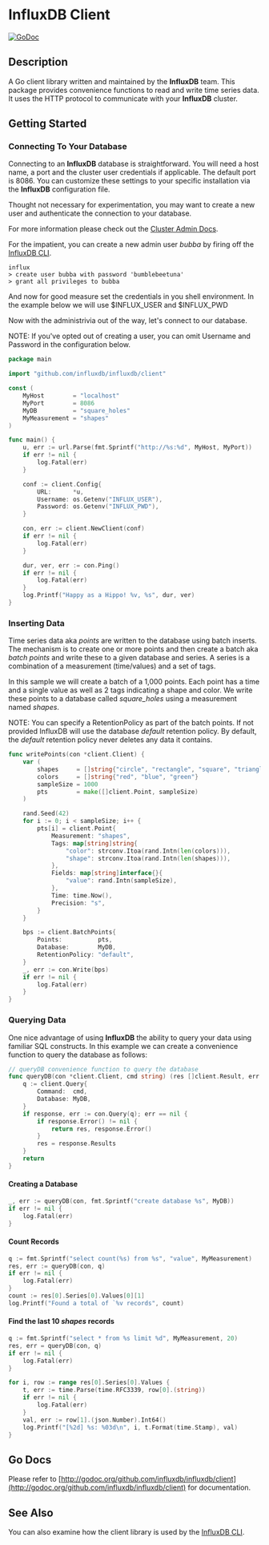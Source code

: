 # InfluxDB Client

[![GoDoc](https://godoc.org/github.com/influxdb/influxdb?status.svg)](http://godoc.org/github.com/influxdb/influxdb/client)

## Description

A Go client library written and maintained by the **InfluxDB** team.
This package provides convenience functions to read and write time series data.
It uses the HTTP protocol to communicate with your **InfluxDB** cluster.


## Getting Started

### Connecting To Your Database

Connecting to an **InfluxDB** database is straightforward. You will need a host
name, a port and the cluster user credentials if applicable. The default port is 8086.
You can customize these settings to your specific installation via the
**InfluxDB** configuration file.

Thought not necessary for experimentation, you may want to create a new user
and authenticate the connection to your database.

For more information please check out the
[Cluster Admin Docs](http://influxdb.com/docs/v0.9/query_language/database_administration.html).

For the impatient, you can create a new admin user _bubba_ by firing off the
[InfluxDB CLI](https://github.com/influxdb/influxdb/blob/master/cmd/influx/main.go).

```shell
influx
> create user bubba with password 'bumblebeetuna'
> grant all privileges to bubba
```

And now for good measure set the credentials in you shell environment.
In the example below we will use $INFLUX_USER and $INFLUX_PWD

Now with the administrivia out of the way, let's connect to our database.

NOTE: If you've opted out of creating a user, you can omit Username and Password in
the configuration below.

```go
package main

import "github.com/influxdb/influxdb/client"

const (
    MyHost        = "localhost"
    MyPort        = 8086
    MyDB          = "square_holes"
    MyMeasurement = "shapes"
)

func main() {
    u, err := url.Parse(fmt.Sprintf("http://%s:%d", MyHost, MyPort))
    if err != nil {
        log.Fatal(err)
    }

    conf := client.Config{
        URL:      *u,
        Username: os.Getenv("INFLUX_USER"),
        Password: os.Getenv("INFLUX_PWD"),
    }

    con, err := client.NewClient(conf)
    if err != nil {
        log.Fatal(err)
    }

    dur, ver, err := con.Ping()
    if err != nil {
        log.Fatal(err)
    }
    log.Printf("Happy as a Hippo! %v, %s", dur, ver)
}

```

### Inserting Data

Time series data aka *points* are written to the database using batch inserts.
The mechanism is to create one or more points and then create a batch aka *batch points*
and write these to a given database and series. A series is a combination of a
measurement (time/values) and a set of tags.

In this sample we will create a batch of a 1,000 points. Each point has a time and
a single value as well as 2 tags indicating a shape and color. We write these points
to a database called _square_holes_ using a measurement named _shapes_.

NOTE: You can specify a RetentionPolicy as part of the batch points. If not
provided InfluxDB will use the database _default_ retention policy. By default, the _default_
retention policy never deletes any data it contains.

```go
func writePoints(con *client.Client) {
    var (
        shapes     = []string{"circle", "rectangle", "square", "triangle"}
        colors     = []string{"red", "blue", "green"}
        sampleSize = 1000
        pts        = make([]client.Point, sampleSize)
    )

    rand.Seed(42)
    for i := 0; i < sampleSize; i++ {
        pts[i] = client.Point{
            Measurement: "shapes",
            Tags: map[string]string{
                "color": strconv.Itoa(rand.Intn(len(colors))),
                "shape": strconv.Itoa(rand.Intn(len(shapes))),
            },
            Fields: map[string]interface{}{
                "value": rand.Intn(sampleSize),
            },
            Time: time.Now(),
            Precision: "s",
        }
    }

    bps := client.BatchPoints{
        Points:          pts,
        Database:        MyDB,
        RetentionPolicy: "default",
    }
    _, err := con.Write(bps)
    if err != nil {
        log.Fatal(err)
    }
}
```


### Querying Data

One nice advantage of using **InfluxDB** the ability to query your data using familiar
SQL constructs. In this example we can create a convenience function to query the database
as follows:

```go
// queryDB convenience function to query the database
func queryDB(con *client.Client, cmd string) (res []client.Result, err error) {
    q := client.Query{
        Command:  cmd,
        Database: MyDB,
    }
    if response, err := con.Query(q); err == nil {
        if response.Error() != nil {
            return res, response.Error()
        }
        res = response.Results
    }
    return
}
```

#### Creating a Database
```go
_, err := queryDB(con, fmt.Sprintf("create database %s", MyDB))
if err != nil {
    log.Fatal(err)
}
```

#### Count Records
```go
q := fmt.Sprintf("select count(%s) from %s", "value", MyMeasurement)
res, err := queryDB(con, q)
if err != nil {
    log.Fatal(err)
}
count := res[0].Series[0].Values[0][1]
log.Printf("Found a total of `%v records", count)

```

#### Find the last 10 _shapes_ records

```go
q := fmt.Sprintf("select * from %s limit %d", MyMeasurement, 20)
res, err = queryDB(con, q)
if err != nil {
    log.Fatal(err)
}

for i, row := range res[0].Series[0].Values {
    t, err := time.Parse(time.RFC3339, row[0].(string))
    if err != nil {
        log.Fatal(err)
    }
    val, err := row[1].(json.Number).Int64()
    log.Printf("[%2d] %s: %03d\n", i, t.Format(time.Stamp), val)
}
```

## Go Docs

Please refer to
[http://godoc.org/github.com/influxdb/influxdb/client](http://godoc.org/github.com/influxdb/influxdb/client)
for documentation.

## See Also

You can also examine how the client library is used by the
[InfluxDB CLI](https://github.com/influxdb/influxdb/blob/master/cmd/influx/main.go).
